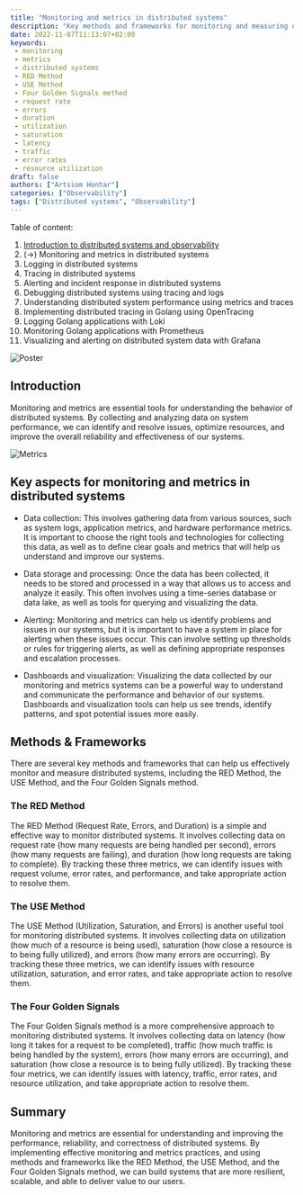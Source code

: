 ```yaml
---
title: "Monitoring and metrics in distributed systems"
description: "Key methods and frameworks for monitoring and measuring distributed systems: the RED Method, the USE Method, and the Four Golden Signals method."
date: 2022-11-07T11:13:07+02:00
keywords:
 - monitoring
 - metrics
 - distributed systems
 - RED Method
 - USE Method
 - Four Golden Signals method
 - request rate
 - errors
 - duration
 - utilization
 - saturation
 - latency
 - traffic
 - error rates
 - resource utilization
draft: false
authors: ["Artsiom Hontar"]
categories: ["Observability"]
tags: ["Distributed systems", "Observability"]
---
```


Table of content:
1. [Introduction to distributed systems and observability](/posts/observability/intro-to-distributed-observability/)
2. (->) Monitoring and metrics in distributed systems
3. Logging in distributed systems
4. Tracing in distributed systems
5. Alerting and incident response in distributed systems
6. Debugging distributed systems using tracing and logs
7. Understanding distributed system performance using metrics and traces
8. Implementing distributed tracing in Golang using OpenTracing
9. Logging Golang applications with Loki
10. Monitoring Golang applications with Prometheus
11. Visualizing and alerting on distributed system data with Grafana

![Poster](/posts/observability/monitoring-in-distributed-system/poster.jpg)

## Introduction

Monitoring and metrics are essential tools for understanding the behavior of distributed systems. By collecting and analyzing data on system performance, we can identify and resolve issues, optimize resources, and improve the overall reliability and effectiveness of our systems.

![Metrics](/posts/observability/monitoring-in-distributed-system/metrics.jpg)

## Key aspects for monitoring and metrics in distributed systems

- Data collection: This involves gathering data from various sources, such as system logs, application metrics, and hardware performance metrics. It is important to choose the right tools and technologies for collecting this data, as well as to define clear goals and metrics that will help us understand and improve our systems.

- Data storage and processing: Once the data has been collected, it needs to be stored and processed in a way that allows us to access and analyze it easily. This often involves using a time-series database or data lake, as well as tools for querying and visualizing the data.

- Alerting: Monitoring and metrics can help us identify problems and issues in our systems, but it is important to have a system in place for alerting when these issues occur. This can involve setting up thresholds or rules for triggering alerts, as well as defining appropriate responses and escalation processes.

- Dashboards and visualization: Visualizing the data collected by our monitoring and metrics systems can be a powerful way to understand and communicate the performance and behavior of our systems. Dashboards and visualization tools can help us see trends, identify patterns, and spot potential issues more easily.

## Methods & Frameworks

There are several key methods and frameworks that can help us effectively monitor and measure distributed systems, including the RED Method, the USE Method, and the Four Golden Signals method.

### The RED Method

The RED Method (Request Rate, Errors, and Duration) is a simple and effective way to monitor distributed systems. It involves collecting data on request rate (how many requests are being handled per second), errors (how many requests are failing), and duration (how long requests are taking to complete). By tracking these three metrics, we can identify issues with request volume, error rates, and performance, and take appropriate action to resolve them.

### The USE Method
The USE Method (Utilization, Saturation, and Errors) is another useful tool for monitoring distributed systems. It involves collecting data on utilization (how much of a resource is being used), saturation (how close a resource is to being fully utilized), and errors (how many errors are occurring). By tracking these three metrics, we can identify issues with resource utilization, saturation, and error rates, and take appropriate action to resolve them.

### The Four Golden Signals
The Four Golden Signals method is a more comprehensive approach to monitoring distributed systems. It involves collecting data on latency (how long it takes for a request to be completed), traffic (how much traffic is being handled by the system), errors (how many errors are occurring), and saturation (how close a resource is to being fully utilized). By tracking these four metrics, we can identify issues with latency, traffic, error rates, and resource utilization, and take appropriate action to resolve them.

## Summary

Monitoring and metrics are essential for understanding and improving the performance, reliability, and correctness of distributed systems. By implementing effective monitoring and metrics practices, and using methods and frameworks like the RED Method, the USE Method, and the Four Golden Signals method, we can build systems that are more resilient, scalable, and able to deliver value to our users.